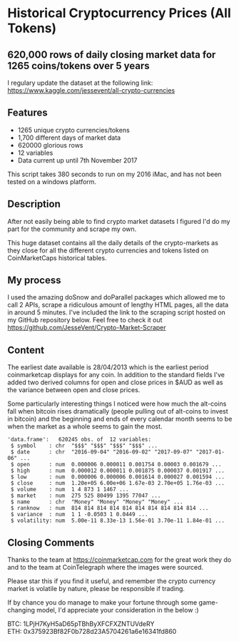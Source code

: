 # Historical Cryptocurrency Prices (All Tokens)
## 620,000 rows of daily closing market data for 1265 coins/tokens over 5 years <br/>

I regulary update the dataset at the following link: <br/>
<https://www.kaggle.com/jessevent/all-crypto-currencies>

## Features
- 1265 unique crypto currencies/tokens 
- 1,700 different days of market data
- 620000 glorious rows
- 12 variables
- Data current up until 7th November 2017

This script takes 380 seconds to run on my 2016 iMac, and has not been tested on a windows platform.

## Description
After not easily being able to find crypto market datasets I figured I'd do my part for the community and scrape my own.

This huge dataset contains all the daily details of the crypto-markets as they close for all the different crypto currencies and tokens listed on CoinMarketCaps historical tables. 

## My process
I used the amazing doSnow and doParallel packages which allowed me to call 2 APIs, scrape a ridiculous amount of lengthy HTML pages, all the data in around 5 minutes. I've included the link to the scraping script hosted on my GitHub repository below. Feel free to check it out <br/>
https://github.com/JesseVent/Crypto-Market-Scraper

## Content
The earliest date available is 28/04/2013 which is the earliest period coinmarketcap displays for any coin. In addition to the standard fields I've added two derived columns for open and close prices in $AUD as well as the variance between open and close prices.

Some particularly interesting things I noticed were how much the alt-coins fall when bitcoin rises dramatically (people pulling out of alt-coins to invest in bitcoin) and the beginning and ends of every calendar month seems to be when the market as a whole seems to gain the most.

    'data.frame':	620245 obs. of  12 variables:
     $ symbol    : chr  "$$$" "$$$" "$$$" "$$$" ...
     $ date      : chr  "2016-09-04" "2016-09-02" "2017-09-07" "2017-01-06" ...
     $ open      : num  0.000006 0.000011 0.001754 0.00003 0.001679 ...
     $ high      : num  0.000012 0.000011 0.001875 0.000037 0.001917 ...
     $ low       : num  0.000006 0.000006 0.001614 0.000027 0.001594 ...
     $ close     : num  1.20e+05 6.00e+06 1.67e-03 2.70e+05 1.76e-03 ...
     $ volume    : num  1 4 873 1 1467 ...
     $ market    : num  275 525 80499 1395 77047 ...
     $ name      : chr  "Money" "Money" "Money" "Money" ...
     $ ranknow   : num  814 814 814 814 814 814 814 814 814 814 ...
     $ variance  : num  1 1 -0.0503 1 0.0449 ...
     $ volatility: num  5.00e-11 8.33e-13 1.56e-01 3.70e-11 1.84e-01 ...

## Closing Comments
Thanks to the team at <https://coinmarketcap.com> for the great work they do and to the team at CoinTelegraph where the images were sourced.

Please star this if you find it useful, and remember the crypto currency market is volatile by nature, please be responsible if trading.

If by chance you do manage to make your fortune through some game-changing model, I'd appreciate your consideration in the below :)

BTC: 1LPjH7KyH5aD65pTBhByXFCFXZNTUVdeRY <br/>
ETH: 0x375923Bf82F0b728d23A5704261a6e16341fd860
